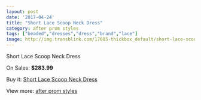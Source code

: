 ```yaml
---
layout: post
date: '2017-04-24'
title: "Short Lace Scoop Neck Dress"
category: after prom styles
tags: ["beaded","dresses","dress","brand","lace"]
image: http://img.transblink.com/17685-thickbox_default/short-lace-scoop-neck-dress.jpg
---
```

Short Lace Scoop Neck Dress

On Sales: **$283.99**
<a href="https://www.transblink.com/en/after-prom-styles/5557-short-lace-scoop-neck-dress.html"><amp-img layout="responsive" width="600" height="600" src="//img.transblink.com/17685-thickbox_default/short-lace-scoop-neck-dress.jpg" alt="Short Lace Scoop Neck Dress 0" /></a>
<a href="https://www.transblink.com/en/after-prom-styles/5557-short-lace-scoop-neck-dress.html"><amp-img layout="responsive" width="600" height="600" src="//img.transblink.com/17688-thickbox_default/short-lace-scoop-neck-dress.jpg" alt="Short Lace Scoop Neck Dress 1" /></a>
<a href="https://www.transblink.com/en/after-prom-styles/5557-short-lace-scoop-neck-dress.html"><amp-img layout="responsive" width="600" height="600" src="//img.transblink.com/17687-thickbox_default/short-lace-scoop-neck-dress.jpg" alt="Short Lace Scoop Neck Dress 2" /></a>
<a href="https://www.transblink.com/en/after-prom-styles/5557-short-lace-scoop-neck-dress.html"><amp-img layout="responsive" width="600" height="600" src="//img.transblink.com/17686-thickbox_default/short-lace-scoop-neck-dress.jpg" alt="Short Lace Scoop Neck Dress 3" /></a>

Buy it: [Short Lace Scoop Neck Dress](https://www.transblink.com/en/after-prom-styles/5557-short-lace-scoop-neck-dress.html "Short Lace Scoop Neck Dress")

View more: [after prom styles](https://www.transblink.com/en/55-after-prom-styles "after prom styles")
